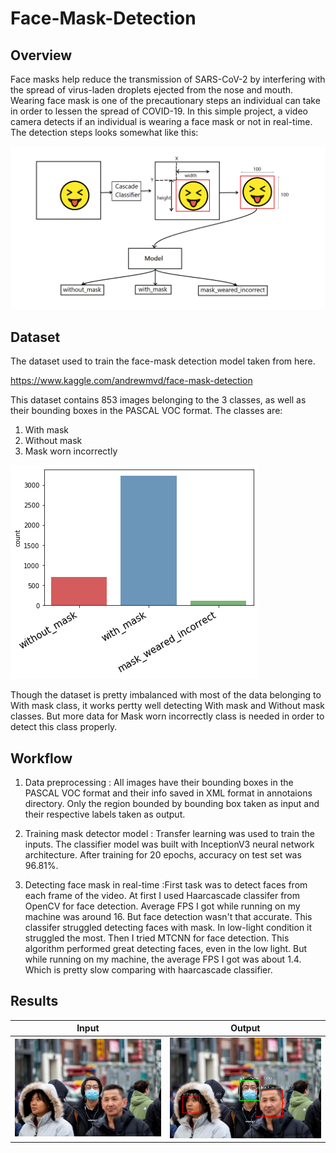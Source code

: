 # Face-Mask-Detection

## Overview
Face masks help reduce the transmission of SARS-CoV-2 by interfering with the spread of virus-laden droplets ejected from the nose and mouth. Wearing face mask is one of the precautionary steps an individual can take in order to lessen the spread of COVID-19. In this simple project, a video camera detects if an individual is wearing a face mask or not in real-time.
The detection steps looks somewhat like this: 

<img src="./Images/detection_step.png">

## Dataset
The dataset used to train the face-mask detection model taken from here.

https://www.kaggle.com/andrewmvd/face-mask-detection

This dataset contains 853 images belonging to the 3 classes, as well as their bounding boxes in the PASCAL VOC format. The classes are:

1. With mask
2. Without mask
3. Mask worn incorrectly

<img src="./Images/dataset.png">

Though the dataset is pretty imbalanced with most of the data belonging to With mask class, it works pertty well detecting With mask and Without mask classes. But more data for Mask worn incorrectly class is needed in order to detect this class properly.

## Workflow

1. Data preprocessing : All images have their bounding boxes in the PASCAL VOC format and their info saved in XML format in annotaions directory. Only the region bounded by bounding box taken as input and their respective labels taken as output.

2. Training mask detector model : Transfer learning was used to train the inputs. The classifier model was built with InceptionV3 neural network architecture. After training for 20 epochs, accuracy on test set was 96.81%.

3. Detecting face mask in real-time :First task was to detect faces from each frame of the video. At first I used Haarcascade classifer from OpenCV for face detection. Average FPS I got while running on my machine was around 16. But face detection wasn't that accurate. This classifer struggled detecting faces with mask. In low-light condition it struggled the most.
Then I tried MTCNN for face detection. This algorithm performed great detecting faces, even in the low light. But while running on my machine, the average FPS I got was about 1.4. Which is pretty slow comparing with haarcascade classifier.

## Results

**Input** | **Output**
------------ | -------------
<img src="./Images/results.jpg"> | <img src="./Images/result1.png">




